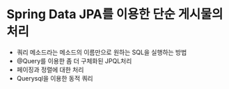 # Spring Data JPA를 이용한 단순 게시물의 처리 
* 쿼리 메소드라는 메소드의 이름만으로 원하는 SQL을 실행하는 방법
* @Query를 이용한 좀 더 구체화된 JPQL처리 
* 페이징과 정렬에 대한 처리 
* Querysql을 이용한 동적 쿼리 
